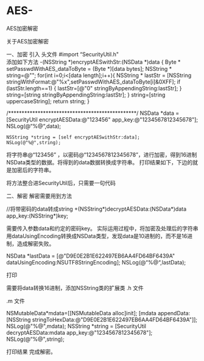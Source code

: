 # AES-
AES加密解密

关于AES加密解密

一、加密
 引入 头文件  #import “SecurityUtil.h"   
 添加如下方法
-(NSString *)encryptAESwithStr:(NSData *)data
{
    Byte * setPasswdWithAES_dataToByte = (Byte *)[data bytes];
    NSString * string=@"";
    for(int i=0;i<[data length];i++){
        NSString * lastStr = [NSString stringWithFormat:@"%x",setPasswdWithAES_dataToByte[i]&0XFF];
        if (lastStr.length==1) {
            lastStr=[@"0" stringByAppendingString:lastStr];
        }
        string=[string stringByAppendingString:lastStr];
    }
    string=[string uppercaseString];
    return string;
}

/************************************************/
   NSData *data = [SecurityUtil encryptAESData:@"123456" app_key:@"1234567812345678"];
    NSLog(@“%@“,data);

    NSString *string = [self encryptAESwithStr:data];
    NSLog(@"%@",string); 

将字符串@“123456” ，以密码@“1234567812345678”，进行加密，得到16进制NSData类型的数据。将得到的data数据转换成字符串。
打印结果如下，下边的就是加密后的字符串。

将方法整合进SecurityUtil后，只需要一句代码






二、解密
解密需要用到方法 

//将带密码的data转成string
+(NSString*)decryptAESData:(NSData*)data app_key:(NSString*)key;

需要传入参数data和约定的密码key。
实际运用过程中，将加密及处理后的字符串 用dataUsingEncoding转换成NSData类型，发现data是10进制的，而不是16进制，造成解密失败。

NSData *lastData = [@"D9E0E2B1E622497EB6AA4FD64BF6439A" dataUsingEncoding:NSUTF8StringEncoding];
NSLog(@“%@“,lastData);

打印

需要将data转换16进制，添加NSString类的扩展类
.h 文件










.m 文件












NSMutableData*mdata=[[NSMutableData alloc]init];
 [mdata appendData:[NSString stringToHexData:@"D9E0E2B1E622497EB6AA4FD64BF6439A"]];
 NSLog(@"%@",mdata);
 NSString *string = [SecurityUtil decryptAESData:mdata app_key:@"1234567812345678"];
 NSLog(@“%@",string);

打印结果
完成解密。
